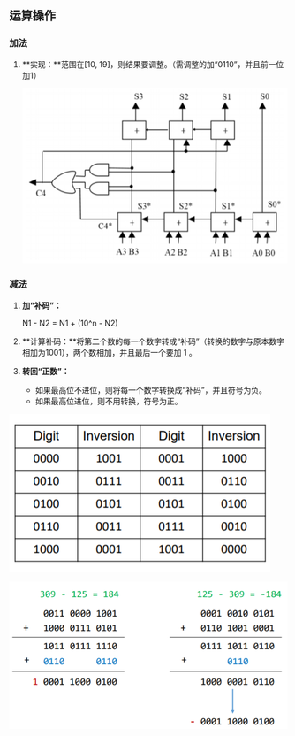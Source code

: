 ## 运算操作

### 加法

1. **实现：**范围在[10, 19]，则结果要调整。（需调整的加“0110”，并且前一位加1）

   ![image-20200103210527437](assets/image-20200103210527437.png)

### 减法

1. **加“补码”：**

   N1 - N2 = N1 + (10^n - N2)

2. **计算补码：**将第二个数的每一个数字转成“补码”（转换的数字与原本数字相加为1001），两个数相加，并且最后一个要加 1 。

3. **转回“正数”：**

   + 如果最高位不进位，则将每一个数字转换成“补码”，并且符号为负。
   + 如果最高位进位，则不用转换，符号为正。

![image-20200103213401169](assets/image-20200103213401169.png)

![image-20200103213416461](assets/image-20200103213416461.png)